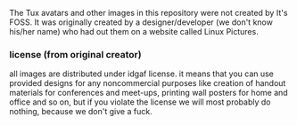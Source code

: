 The Tux avatars and other images in this repository were not created by It's FOSS. It was originally created by a designer/developer (we don't know his/her name) who had out them on a website called Linux Pictures.


### license (from original creator)

all images are distributed under idgaf license. it means that you can use provided designs for any noncommercial purposes like creation of handout materials for conferences and meet-ups, printing wall posters for home and office and so on, but if you violate the license we will most probably do nothing, because we don't give a fuck.
